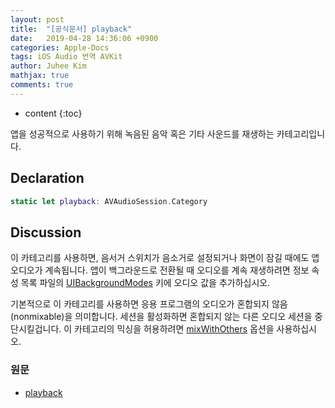 ```yaml
---
layout: post
title:  "[공식문서] playback"
date:   2019-04-28 14:36:06 +0900
categories: Apple-Docs
tags: iOS Audio 번역 AVKit
author: Juhee Kim
mathjax: true
comments: true
---
```


* content
{:toc}

앱을 성공적으로 사용하기 위해 녹음된 음악 혹은 기타 사운드를 재생하는 카테고리입니다.

## Declaration
```swift
static let playback: AVAudioSession.Category
```

## Discussion
이 카테고리를 사용하면, 음서거 스위치가 음소거로 설정되거나 화면이 잠길 때에도 앱 오디오가 계속됩니다. 앱이 백그라운드로 전환될 때 오디오를 계속 재생하려면 정보 속성 목록 파일의 [UIBackgroundModes](https://developer.apple.com/library/archive/documentation/General/Reference/InfoPlistKeyReference/Articles/iPhoneOSKeys.html#//apple_ref/doc/plist/info/UIBackgroundModes) 키에 오디오 값을 추가하십시오.

기본적으로 이 카테고리를 사용하면 응용 프로그램의 오디오가 혼합되지 않음(nonmixable)을 의미합니다. 세션을 활성화하면 혼합되지 않는 다른 오디오 세션을 중단시킬겁니다. 이 카테고리의 믹싱을 허용하려면 [mixWithOthers](https://developer.apple.com/documentation/avfoundation/avaudiosession/categoryoptions/1616611-mixwithothers) 옵션을 사용하십시오.


### 원문
 * [playback](https://developer.apple.com/documentation/avfoundation/avaudiosession/category/1616509-playback)
